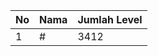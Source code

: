 | No | Nama            | Jumlah Level |
|----|-----------------|--------------|
| 1  | #    |    3412        |

